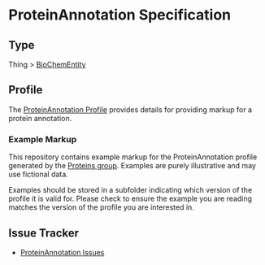# ProteinAnnotation Specification 

## Type

Thing > [BioChemEntity](https://bioschemas.org/BioChemEntity)

## Profile
The [ProteinAnnotation Profile](https://bioschemas.org/profiles/ProteinAnnotation) provides details for providing markup for a protein annotation.

### Example Markup

This repository contains example markup for the ProteinAnnotation profile generated by the [Proteins group](https://bioschemas.org/groups/Proteins/). Examples are purely illustrative and may use fictional data. 

Examples should be stored in a subfolder indicating which version of the profile it is valid for. Please check to ensure the example you are reading matches the version of the profile you are interested in. 

## Issue Tracker 
- [ProteinAnnotation Issues](https://github.com/BioSchemas/bioschemas/labels/type%3A%20ProteinAnnotation)

